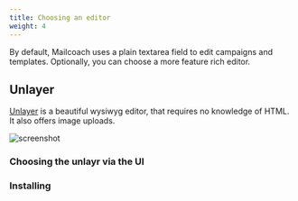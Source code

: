 ```yaml
---
title: Choosing an editor
weight: 4
---
```


By default, Mailcoach uses a plain textarea field to edit campaigns and templates. Optionally, you can choose a more feature rich editor.

## Unlayer

[Unlayer](https://unlayer.com) is a beautiful wysiwyg editor, that requires no knowledge of HTML. It also offers image uploads.

![screenshot](/images/docs/laravel-mailcoach/v4/editors/unlayer.png)

### Choosing the unlayr via the UI

### Installing 
